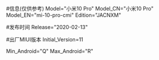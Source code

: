 #信息(仅供参考)
Model="小米10 Pro"
Model_CN="小米10 Pro"
Model_EN="mi-10-pro-cmi"
Edition="JACNXM"

#发布时间
Release="2020-02-13"

#出厂MIUI版本
Initial_Version=11

Min_Android="Q"
Max_Android="R"
